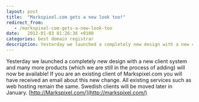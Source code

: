 ```yaml
---
layout: post
title:  "Markspixel.com gets a new look too!"
redirect_from:
   - /markspixel-com-gets-a-new-look-too
date:   2012-01-03 01:26:36 +0100
categories: best domain registrar
description: Yesterday we launched a completely new design with a new client system and many more products (which we are still in the process of adding) will now be available! If you are an existing client of Mark
---
```


Yesterday we launched a completely new design with a new client system and many more products (which we are still in the process of adding) will now be available! If you are an existing client of Markspixel.com you will have received an email about this new change. All existing services such as web hosting remain the same. Swedish clients will be moved later in January. [http://Markspixel.com/](http://markspixel.com/)